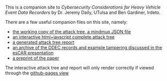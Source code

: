 This is a companion site to *Cybersecurity Considerations for Heavy Vehicle Event Data Recorders* by Dr. Jeremy Daily, UTulsa and Ben Gardiner, Irdeto.

There are a few useful companion files on this site, namely:
* [the working copy of the attack tree, a mindmup JSON file](Security_in_HD_Forensics.mup)
* [an interactive html+javscript complete attack tree](Security_in_HD_Forensics_Interactive_Tree.html)
* [a generated attack tree report](Security_in_HD_Forensics_TARA_Report.html)
* [an archive of the DDEC records and example tampering discussed in the esCAR presentation](DDEC_Example.zip)
* [a preprint of the paper](Security_in_HD_Forensics.pdf)

The interactive attack tree and report will only render correctly if viewed through the [github-pages view](https://irdetoservices.github.io/cybersecurity-for-hvedr_companion/)
